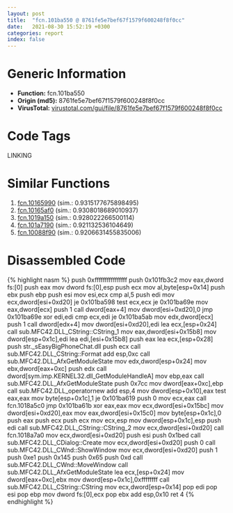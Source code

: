 ```yaml
---
layout: post
title:  "fcn.101ba550 @ 8761fe5e7bef67f1579f600248f8f0cc"
date:   2021-08-30 15:52:19 +0300
categories: report
index: false
---
```


# Generic Information
- **Function:** fcn.101ba550
- **Origin (md5):** 8761fe5e7bef67f1579f600248f8f0cc
- **VirusTotal:** [virustotal.com/gui/file/8761fe5e7bef67f1579f600248f8f0cc][virustotal_ref]

# Code Tags
<span class="tag" id="LINKING">LINKING</span>


# Similar Functions

1. [fcn.10165990][similar_1_ref] (sim.: 0.9315177675898495)
2. [fcn.10165af0][similar_2_ref] (sim.: 0.9308018689010937)
3. [fcn.1019a150][similar_3_ref] (sim.: 0.928022266500114)
4. [fcn.101a7190][similar_4_ref] (sim.: 0.921132536104649)
5. [fcn.10088f90][similar_5_ref] (sim.: 0.9206631455835006)


# Disassembled Code

{% highlight nasm %}
push 0xffffffffffffffff
push 0x101fb3c2
mov eax,dword fs:[0]
push eax
mov dword fs:[0],esp
push ecx
mov al,byte[esp+0x14]
push ebx
push ebp
push esi
mov esi,ecx
cmp al,5
push edi
mov ecx,dword[esi+0xd20]
je 0x101ba598
test ecx,ecx
je 0x101ba69e
mov eax,dword[ecx]
push 1
call dword[eax+4]
mov dword[esi+0xd20],0
jmp 0x101ba69e
xor edi,edi
cmp ecx,edi
je 0x101ba5ab
mov edx,dword[ecx]
push 1
call dword[edx+4]
mov dword[esi+0xd20],edi
lea ecx,[esp+0x24]
call sub.MFC42.DLL_CString::CString_1
mov eax,dword[esi+0x15b8]
mov dword[esp+0x1c],edi
lea edi,[esi+0x15b8]
push eax
lea ecx,[esp+0x28]
push str._sEasyBigPhoneChat.dll
push ecx
call sub.MFC42.DLL_CString::Format
add esp,0xc
call sub.MFC42.DLL_AfxGetModuleState
mov edx,dword[esp+0x24]
mov ebx,dword[eax+0xc]
push edx
call dword[sym.imp.KERNEL32.dll_GetModuleHandleA]
mov ebp,eax
call sub.MFC42.DLL_AfxGetModuleState
push 0x7cc
mov dword[eax+0xc],ebp
call sub.MFC42.DLL_operatornew
add esp,4
mov dword[esp+0x10],eax
test eax,eax
mov byte[esp+0x1c],1
je 0x101ba619
push 0
mov ecx,eax
call fcn.1018a5c0
jmp 0x101ba61b
xor eax,eax
mov ecx,dword[esi+0x15bc]
mov dword[esi+0xd20],eax
mov eax,dword[esi+0x15c0]
mov byte[esp+0x1c],0
push eax
push ecx
push ecx
mov ecx,esp
mov dword[esp+0x1c],esp
push edi
call sub.MFC42.DLL_CString::CString_2
mov ecx,dword[esi+0xd20]
call fcn.1018a7a0
mov ecx,dword[esi+0xd20]
push esi
push 0x1bed
call sub.MFC42.DLL_CDialog::Create
mov ecx,dword[esi+0xd20]
push 0
call sub.MFC42.DLL_CWnd::ShowWindow
mov ecx,dword[esi+0xd20]
push 1
push 0xe1
push 0x145
push 0x65
push 0xd
call sub.MFC42.DLL_CWnd::MoveWindow
call sub.MFC42.DLL_AfxGetModuleState
lea ecx,[esp+0x24]
mov dword[eax+0xc],ebx
mov dword[esp+0x1c],0xffffffff
call sub.MFC42.DLL_CString::CString
mov ecx,dword[esp+0x14]
pop edi
pop esi
pop ebp
mov dword fs:[0],ecx
pop ebx
add esp,0x10
ret 4
{% endhighlight %}


[similar_1_ref]: /report/fcn.10165990@8761fe5e7bef67f1579f600248f8f0cc
[similar_2_ref]: /report/fcn.10165af0@8761fe5e7bef67f1579f600248f8f0cc
[similar_3_ref]: /report/fcn.1019a150@8761fe5e7bef67f1579f600248f8f0cc
[similar_4_ref]: /report/fcn.101a7190@8761fe5e7bef67f1579f600248f8f0cc
[similar_5_ref]: /report/fcn.10088f90@8761fe5e7bef67f1579f600248f8f0cc
[virustotal_ref]: https://www.virustotal.com/gui/file/8761fe5e7bef67f1579f600248f8f0cc